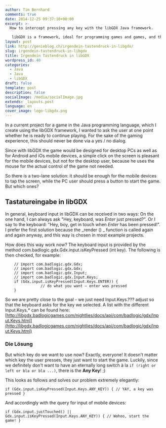 ```yaml
---
author: Tim Bernhard
comments: true
date: 2014-12-25 09:37:10+00:00
excerpt: >-
  How to intercept pressing any key with the libGDX Java framework.

   libGDX is a framework, ideal for programming games and games, and that is platform-independent. The projects can be exported for iOs, Android, PCs and Macs and even for the web!
layout: post
link: http://genieblog.ch/irgendein-tastendruck-in-libgdx/
slug: irgendein-tastendruck-in-libgdx
title: Irgendein Tastendruck in libGDX
wordpress_id: 40
categories:
  - Java
  - Java
  - libGDX
draft: false
template: post
description: false
socialImage: /media/socialImage.jpg
extends: _layouts.post
language: en
cover_image: logo-libgdx.png
---
```


In a current project for a game in the Java programming language, which I create using the libGDX framework, I wanted to ask the user at one point whether he is ready to continue playing. For the sake of the gaming experience, this should never be done via a yes / no dialog.





Since with libGDX the game would be designed for desktop PCs as well as for Android and iOs mobile devices, a simple click on the screen is pleasant for the mobile devices, but not for the desktop user, because he uses the mouse for the actual control of the game not needed.





So there is a two-lane solution: it should be enough for the mobile devices to tap the screen, while the PC user should press a button to start the game. But which ones?


## Tastatureingabe in libGDX



In general, keyboard input in libGDX can be received in two ways: On the one hand, I can always ask "Hey, keyboard, was _Enter_ just pressed?". Or I say to the keyboard: "Hey, boy, get in touch when _Enter_ has been pressed!". I prefer the first solution because the _render () _ function is called again and again anyway, and this way is chosen in most example projects.


How does this way work now? The keyboard input is provided by the method com.badlogic.gdx.Gdx.input.isKeyPressed (int key). The following is then checked, for example:


		// import com.badlogic.gdx.Gdx;
		// import com.badlogic.gdx.Gdx;
		// import com.badlogic.gdx.Input;
		// import com.badlogic.gdx.Input.Keys;
		if (Gdx.input.isKeyPressed(Input.Keys.ENTER)) {
					// do what you want – enter was pressed
		}


So we are pretty close to the goal - we just need Input.Keys.??? adjust so that the keyboard asks for the key we selected. 
A list with the different Input.Keys.* can be found here: [http://libgdx.badlogicgames.com/nightlies/docs/api/com/badlogic/gdx/Input.Keys.html](http://libgdx.badlogicgames.com/nightlies/docs/api/com/badlogic/gdx/Input.Keys.html)




### Die Lösung





But which key do we want to use now? Exactly, everyone! It doesn't matter which key the user presses, they just want to start the game. Luckily, since we definitely don't want to have an eternally long switch à la `if (right or left or bla or bla ...)`, there is the **Any Key**! ;)



This looks as follows and solves our problem extremely elegantly:


`if (Gdx.input.isKeyPressed(Input.Keys.ANY_KEY)) {
			// YAY, a key was pressed
}`



And accordingly with the query for input of mobile devices:


`if (Gdx.input.justTouched() || Gdx.input.isKeyPressed(Input.Keys.ANY_KEY)) {
			// Wohoo, start the game!
}`
